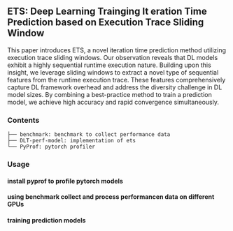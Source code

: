 ## ETS: Deep Learning Trainging It eration Time Prediction based on Execution Trace Sliding Window
This paper introduces ETS, a novel iteration time prediction method utilizing execution trace sliding windows. Our observation reveals that DL models exhibit a highly sequential runtime execution nature. Building upon this insight, we leverage sliding windows to extract a novel type of sequential features from the runtime execution trace. These features comprehensively capture DL framework overhead and address the diversity challenge in DL model sizes. By combining a best-practice method to train a prediction model, we achieve high accuracy and rapid convergence simultaneously.


### Contents
```shell
├── benchmark: benchmark to collect performance data
├── DLT-perf-model: implementation of ets
└── PyProf: pytorch profiler
```

### Usage
#### install pyprof to profile pytorch models

#### using benchmark collect and process performancen data on different GPUs


#### training prediction models